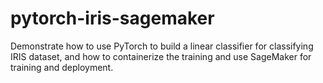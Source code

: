 # pytorch-iris-sagemaker
Demonstrate how to use PyTorch to build a linear classifier for classifying IRIS dataset, and how to containerize the training and use SageMaker for training and deployment.

